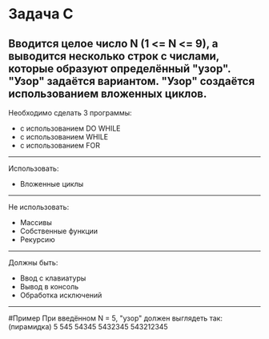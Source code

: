 Задача С
===
Вводится целое число N (1 <= N <= 9), а выводится
несколько строк с числами,
которые образуют определённый "узор".
"Узор" задаётся вариантом.
"Узор" создаётся использованием вложенных циклов.
---
Необходимо сделать 3 программы:
* с использованием DO WHILE
* с использованием WHILE
* с использованием FOR
---
Использовать:
- Вложенные циклы
---
Не использовать:
- Массивы
- Собственные функции
- Рекурсию
---
Должны быть:
- Ввод с клавиатуры
- Вывод в консоль
- Обработка исключений
---
#Пример
При введённом N = 5, "узор" должен выглядеть так:
(пирамидка)
    5
   545
  54345
 5432345
543212345